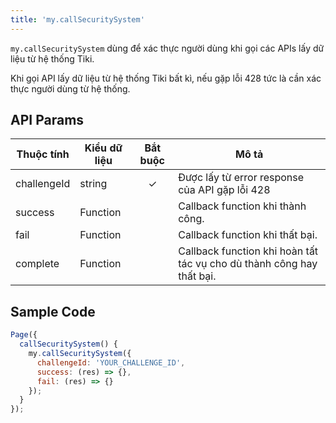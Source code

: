 ```yaml
---
title: 'my.callSecuritySystem'
---
```


`my.callSecuritySystem` dùng để xác thực người dùng khi gọi các APIs lấy dữ liệu từ hệ thống Tiki.

Khi gọi API lấy dữ liệu từ hệ thống Tiki bất kì, nếu gặp lỗi 428 tức là cần xác thực người dùng từ hệ thống.

## API Params

| Thuộc tính  | Kiểu dữ liệu     | Bắt buộc | Mô tả                                                             |
| ----------- | -------- | :------: | --------------------------------------------------------------------- |
| challengeId | string   | ✓      | Được lấy từ error response của API gặp lỗi 428                        |
| success     | Function |        | Callback function khi thành công.                                     |
| fail        | Function |        | Callback function khi thất bại.                                       |
| complete    | Function |        | Callback function khi hoàn tất tác vụ cho dù thành công hay thất bại. |

## Sample Code

```js
Page({
  callSecuritySystem() {
    my.callSecuritySystem({
      challengeId: 'YOUR_CHALLENGE_ID',
      success: (res) => {},
      fail: (res) => {}
    });
  }
});
```

